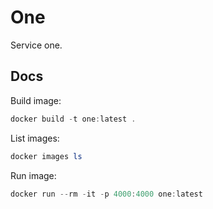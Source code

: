 # One

Service one.

## Docs

Build image:

```powershell
docker build -t one:latest .
```

List images:

```powershell
docker images ls
```

Run image:

```powershell
docker run --rm -it -p 4000:4000 one:latest
```

